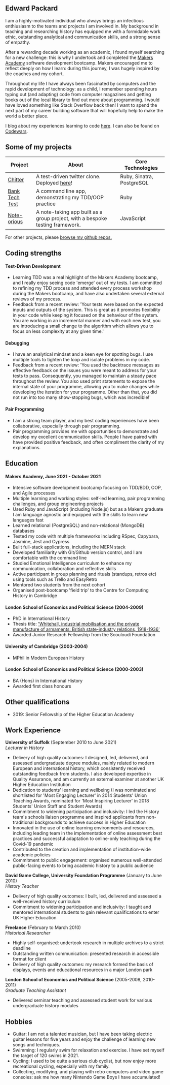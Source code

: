 ## Edward Packard

I am a highly-motivated individual who always brings an infectious enthiusiasm to the teams and projects I am involved in. My background in teaching and researching history has equipped me with a formidable work ethic, outstanding analytical and communication skills, and a strong sense of empathy.

After a rewarding decade working as an academic, I found myself searching for a new challenge: this is why I undertook and completed the [Makers Academy](https://makers.tech/) software development bootcamp. Makers encouraged me to reflect deeply on how I learn: during this journey, I was hugely inspired by the coaches and my cohort.

Throughout my life I have always been fascinated by computers and the rapid development of technology: as a child, I remember spending hours typing out (and adapting) code from computer magazines and getting books out of the local library to find out more about programming. I would have loved something like Stack Overflow back then! I want to spend the next part of my career building software that will hopefully help to make the world a better place.

I blog about my experiences learning to code [here](https://edpackard.medium.com/). I can also be found on [Codewars](https://www.codewars.com/users/edpackard).

## Some of my projects

| Project                                                               | About                                                                                   | Core Technologies         |
| --------------------------------------------------------------------- | --------------------------------------------------------------------------------------- | ------------------------- |
| [Chitter](https://github.com/edpackard/chitter)                       | A test-driven twitter clone. Deployed [here](https://chitter-2021.herokuapp.com/peeps)! | Ruby, Sinatra, PostgreSQL |
| [Bank Tech Test](https://github.com/edpackard/bank-tech-test-ruby)    | A command line app, demonstrating my TDD/OOP practice                                   | Ruby                      |
| [Note-orious](https://github.com/edpackard/Note-orious-Single-Page-App) | A note-taking app built as a group project, with a bespoke testing framework.           | JavaScript                |

For other projects, please [browse my github repos.](https://github.com/edpackard?tab=repositories)

## Coding strengths

#### Test-Driven Development

- Learning TDD was a real highlight of the Makers Academy bootcamp, and I really enjoy seeing code 'emerge' out of my tests. I am committed to refining my TDD process and attended every process workshop during the Makers bootcamp, and have also undertaken several external reviews of my process.
- Feedback from a recent review: 'Your tests were based on the expected inputs and outputs of the system. This is great as it promotes flexibility in your code while keeping it focused on the behaviour of the system. You are working in an incremental manner and with each new test, you are introducing a small change to the algorithm which allows you to focus on less complexity at any given time.'

#### Debugging

- I have an analytical mindset and a keen eye for spotting bugs. I use multiple tools to tighten the loop and isolate problems in my code.
- Feedback from a recent review: 'You used the backtrace messages as effective feedback on the issues you were meant to address for your tests to pass. Consequently, you managed to maintain a steady pace throughout the review. You also used print statements to expose the internal state of your programme, allowing you to make changes while developing the iteration for your programme. Other than that, you did not run into too many show-stopping bugs, which was incredible!'

#### Pair Programming

- I am a strong team player, and my best coding experiences have been collaborative, especially through pair programming.
- Pair programming provides me with opportunities to demonstrate and develop my excellent communication skills. People I have paired with have provided positive feedback, and often compliment the clarity of my explanations.

## Education

#### Makers Academy, June 2021 - October 2021

- Intensive software development bootcamp focusing on TDD/BDD, OOP, and Agile processes
- Multiple learning and working styles: self-led learning, pair programming challenges, and group engineering projects
- Used Ruby and JavaScript (including Node.js) but as a Makers graduate I am language agnostic and equipped with the skills to learn new languages fast
- Learned relational (PostgreSQL) and non-relational (MongoDB) databases
- Tested my code with multiple frameworks including RSpec, Capybara, Jasmine, Jest and Cypress
- Built full-stack applications, including the MERN stack
- Developed familiarity with Git/Github version control, and I am comfortable with the command line
- Studied Emotional Intelligence curriculum to enhance my communication, collaboration and reflective skills
- Active participant in group planning and rituals (standups, retros etc) using tools such as Trello and EasyRetro
- Mentored two students from the next cohort
- Organised post-bootcamp 'field trip' to the Centre for Computing History in Cambridge

#### London School of Economics and Political Science (2004-2009)

- PhD in International History
- Thesis title: ['Whitehall, industrial mobilisation and the private manufacture of armaments: British state-industry relations, 1918-1936'](etheses.lse.ac.uk/46/)
- Awarded Junior Research Fellowship from the Scouloudi Foundation

#### University of Cambridge (2003-2004)

- MPhil in Modern European History

#### London School of Economics and Political Science (2000-2003)

- BA (Hons) in International History
- Awarded first class honours

## Other qualifications

- 2019: Senior Fellowship of the Higher Education Academy

## Work Experience

**University of Suffolk** (September 2010 to June 2021)  
_Lecturer in History_

- Delivery of high quality outcomes: I designed, led, delivered, and assessed undergraduate degree modules, mainly related to modern European and international history, which consistently received outstanding feedback from students. I also developed expertise in Quality Assurance, and am currently an external examiner at another UK Higher Education Institution
- Dedication to students' learning and wellbeing (I was nominated and shortlisted for 'Most Engaging Lecturer' in 2014 Students' Union Teaching Awards, nominated for 'Most Inspiring Lecturer' in 2018 Students' Union Staff and Student Awards)
- Commitment to widening participation and inclusivity: I led the History team's schools liaison programme and inspired applicants from non-traditional backgrounds to achieve success in Higher Education
- Innovated in the use of online learning environments and resources, including leading team in the implementation of online assessment best practices and successful adaptation to online-only teaching during the Covid-19 pandemic
- Contributed to the creation and implementation of institution-wide academic policies
- Commitment to public engagement: organised numerous well-attended public-facing events to bring academic history to a public audience

**David Game College, University Foundation Programme** (January to June 2010)  
_History Teacher_

- Delivery of high quality outcomes: I built, led, delivered and assessed a well-received history curriculum
- Commitment to widening participation and inclusivity: I taught and mentored international students to gain relevant qualifications to enter UK Higher Education

**Freelance** (February to March 2010)  
_Historical Researcher_

- Highly self-organised: undertook research in multiple archives to a strict deadline
- Outstanding written communication: presented research in accessible format for client
- Delivery of high quality outcomes: my research formed the basis of displays, events and educational resources in a major London park

**London School of Economics and Political Science** (2005-2008, 2010-2011)  
_Graduate Teaching Assistant_

- Delivered seminar teaching and assessed student work for various undergraduate history modules

## Hobbies

- Guitar: I am not a talented musician, but I have been taking electric guitar lessons for five years and enjoy the challenge of learning new songs and techniques.
- Swimming: I regularly swim for relaxation and exercise. I have set myself the target of 120 swims in 2021.
- Cycling: I used to be quite a serious club cyclist, but now enjoy more recreational cycling, especially with my family.
- Collecting, modifying, and playing with retro computers and video game consoles: ask me how many Nintendo Game Boys I have accumulated!
